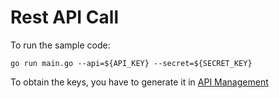 # Rest API Call

To run the sample code:

    go run main.go --api=${API_KEY} --secret=${SECRET_KEY}


To obtain the keys, you have to generate it in [API Management](https://crypto.com/exchange/personal/api-management)